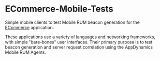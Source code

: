 # ECommerce-Mobile-Tests
Simple mobile clients to test Mobile RUM beacon generation for the [ECommerce](https://github.com/Appdynamics/ECommerce-Docker) application.

These applications use a variety of languages and networking frameworks, with simple "bare-bones" user interfaces. Their primary purpose is to test beacon generation and server request correlation using the AppDynamics Mobile RUM Agents.